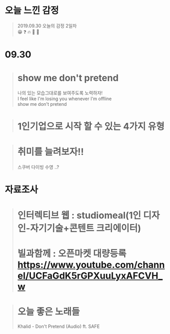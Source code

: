 <p align="center">
<h1>오늘 느낀 감정</h1>
</p>

> 2019.09.30 오늘의 감정 2일차  
> :grin: :question: :fire: :woman: :pig:  
# **09.30**  

>#  show me don't pretend  
>나의 있는 모습그대로를 보여주도록 노력하자!  
>I feel like I'm losing you whenever I'm offline  
>show me don't pretend  
  
># 1인기업으로 시작 할 수 있는 4가지 유형
>

># 취미를 늘려보자!!
>스쿠버 다이빙
>수영
>..?
# **자료조사**
># 인터렉티브 웹 : studiomeal(1인 디자인-자기기술+콘텐트 크리에이터)
># 빌과함께 : 오픈마켓 대량등록 https://www.youtube.com/channel/UCFaGdK5rGPXuuLyxAFCVH_w

># **오늘 좋은 노래들**
>Khalid - Don't Pretend (Audio) ft. SAFE